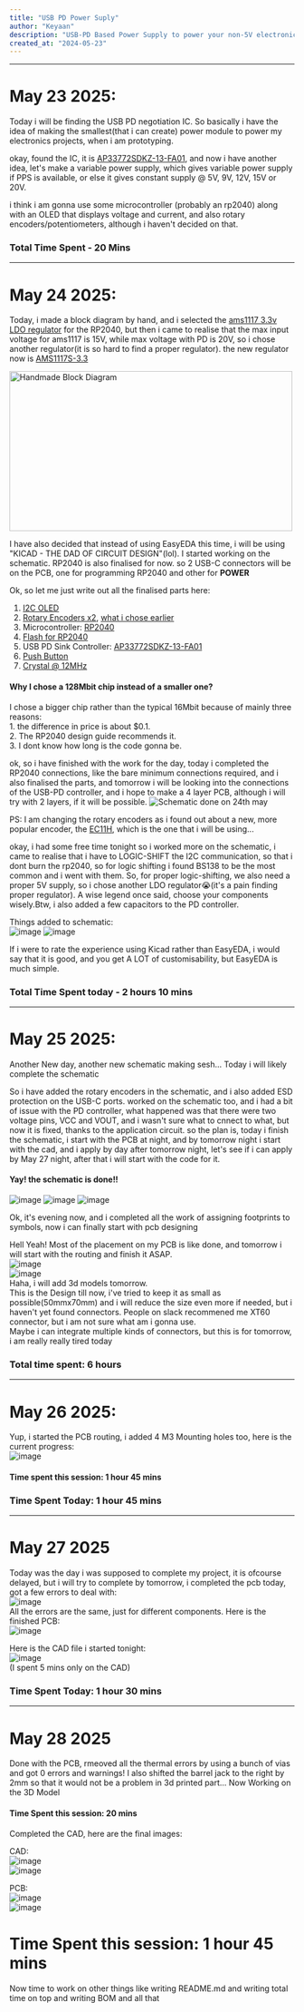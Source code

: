 ```yaml
---
title: "USB PD Power Suply"
author: "Keyaan"
description: "USB-PD Based Power Supply to power your non-5V electronics"
created_at: "2024-05-23"
---
```

--------------
# May 23 2025:
Today i will be finding the USB PD negotiation IC. So basically i have the idea of making the smallest(that i can create) power module to power my electronics projects,
when i am prototyping.

okay, found the IC, it is [AP33772SDKZ-13-FA01](https://www.mouser.in/ProductDetail/Diodes-Incorporated/AP33772SDKZ-13-FA01?qs=2wMNvWM5ZX4CLYQ4%252BLyimw%3D%3D), and now i have another idea, let's make a variable power supply, which gives variable power supply if PPS is available, or else it gives constant supply @ 5V, 9V, 12V, 15V or 20V.

i think i am gonna use some microcontroller (probably an rp2040) along with an OLED that displays voltage and current, and also rotary encoders/potentiometers, although i haven't decided on that.

### Total Time Spent - 20 Mins

--------------
# May 24 2025:
Today, i made a block diagram by hand, and i selected the [ams1117 3.3v LDO regulator](https://lcsc.com/product-detail/Linear-Voltage-Regulators-LDO_Advanced-Monolithic-Systems-AMS1117-3-3_C6186.html) for the RP2040, but then i came to realise that the max input voltage for ams1117 is 15V, while max voltage with PD is 20V, so i chose another regulator(it is so hard to find a proper regulator). the new regulator now is [AMS1117S-3.3](https://lcsc.com/product-detail/Voltage-Regulators-Linear-Low-Drop-Out-LDO-Regulators_JSMSEMI-AMS1117S-3-3_C917152.html)

<img src="https://github.com/user-attachments/assets/e52aae66-0bd2-412d-a26d-ffc273337d7d" alt="Handmade Block Diagram" width="500" height="282">

I have also decided that instead of using EasyEDA this time, i will be using "KICAD - THE DAD OF CIRCUIT DESIGN"(lol). I started working on the schematic. RP2040 is also finalised for now. so 2 USB-C connectors will be on the PCB, one for programming RP2040 and other for **POWER**

Ok, so let me just write out all the finalised parts here:
1. [I2C OLED](https://robu.in/product/4pin-oled-display-module-blue-color/)
2. [Rotary Encoders x2](https://robu.in/product/hongyan-ec11h-7ce15p1zy15f7-rotary-encoder-with-push-button-switch-vertical-plug-in/), [what i chose earlier](https://robu.in/product/4pin-oled-display-module-blue-color/)
3. Microcontroller: [RP2040](https://www.lcsc.com/product-detail/Microcontrollers-MCU-MPU-SOC_Raspberry-Pi-RP2040_C2040.html)
4. [Flash for RP2040](https://lcsc.com/product-detail/NOR-FLASH_Winbond-Elec-W25Q128JVSIQ_C97521.html)
5. USB PD Sink Controller: [AP33772SDKZ-13-FA01](https://www.mouser.in/ProductDetail/Diodes-Incorporated/AP33772SDKZ-13-FA01?qs=2wMNvWM5ZX4CLYQ4%252BLyimw%3D%3D)
6. [Push Button](https://lcsc.com/product-detail/Tactile-Switches_C-K-PTS810SJK250SMTRLFS_C221896.html)
7. [Crystal @ 12MHz](https://www.lcsc.com/product-detail/Crystals_Abracon-LLC-ABM8-272-T3_C20625731.html?s_z=n_ABM8-272-T3)

#### Why I chose a 128Mbit chip instead of a smaller one?
I chose a bigger chip rather than the typical 16Mbit because of mainly three reasons:  
    1. the difference in price is about $0.1.  
    2. The RP2040 design guide recommends it.  
    3. I dont know how long is the code gonna be.  

ok, so i have finished with the work for the day, today i completed the RP2040 connections, like the bare minimum connections required, and i also finalised the parts, and tomorrow i will be looking into the connections of the USB-PD controller, and i hope to make a 4 layer PCB, although i will try with 2 layers, if it will be possible.
![Schematic done on 24th may](https://github.com/user-attachments/assets/033630af-b5f1-48d7-bd09-a7f47c8bbd45)

PS: I am changing the rotary encoders as i found out about a new, more popular encoder, the [EC11H](https://robu.in/product/hongyan-ec11h-7ce15p1zy15f7-rotary-encoder-with-push-button-switch-vertical-plug-in/), which is the one that i will be using...  

okay, i had some free time tonight so i worked more on the schematic, i came to realise that i have to LOGIC-SHIFT the I2C communication, so that i dont burn the rp2040, so for logic shifting i found BS138 to be the most common and i went with them. So, for proper logic-shifting, we also need a proper 5V supply, so i chose another LDO regulator😭(it's a pain finding proper regulator). A wise legend once said, choose your components wisely.Btw, i also added a few capacitors to the PD controller.

Things added to schematic:  
![image](https://github.com/user-attachments/assets/a2c67a91-b5f2-40c4-9b77-74e53549e0ee)
![image](https://github.com/user-attachments/assets/7894817c-4af5-4eb1-8c2e-939a754048d4)

If i were to rate the experience using Kicad rather than EasyEDA, i would say that it is good, and you get A LOT of customisability, but EasyEDA is much simple.

### Total Time Spent today - 2 hours 10 mins
--------------
# May 25 2025:
Another New day, another new schematic making sesh...
Today i will likely complete the schematic

So i have added the rotary encoders in the schematic, and i also added ESD protection on the USB-C ports. worked on the schematic too, and i had a bit of issue with the PD controller, what happened was that there were two voltage pins, VCC and VOUT, and i wasn't sure what to cnnect to what, but now it is fixed, thanks to the application circuit. so the plan is, today i finish the schematic, i start with the PCB at night, and by tomorrow night i start with the cad, and i apply by day after tomorrow night, let's  see if i can apply by May 27 night, after that i will start with the code for it.  
#### Yay! the schematic is done!!  

![image](https://github.com/user-attachments/assets/13cf5eb4-abae-4cdd-bb6a-31a3ac82cb6d)
![image](https://github.com/user-attachments/assets/814ef4ec-9d0c-4317-b3b0-6e8084588675)
![image](https://github.com/user-attachments/assets/5fff4948-45a7-4b58-8890-0cd2044d3c3b)


Ok, it's evening now, and i completed all the work of assigning footprints to symbols, now i can finally start with pcb designing


Hell Yeah! Most of the placement on my PCB is like done, and tomorrow i will start with the routing and finish it ASAP.  
![image](https://github.com/user-attachments/assets/5167ee3c-844b-4157-a108-3768e571add0)  
![image](https://github.com/user-attachments/assets/bec21b0c-56a5-4cc1-a2e0-06aefbbd0601)  
Haha, i will add 3d models tomorrow.  
This is the Design till now, i've tried to keep it as small as possible(50mmx70mm) and i will reduce the size even more if needed, but i haven't yet found connectors. People on slack recommened me XT60 connector, but i am not sure what am i gonna use.  
Maybe i can integrate multiple kinds of connectors, but this is for tomorrow, i am really really tired today


### Total time spent: 6 hours
--------------
# May 26 2025:
Yup, i started the PCB routing, i added 4 M3 Mounting holes too, here is the current progress:  
![image](https://github.com/user-attachments/assets/ab1a7e60-d05f-438c-840f-0d3713f971ca)

#### Time spent this session: 1 hour 45 mins
### Time Spent Today: 1 hour 45 mins
--------------
# May 27 2025
Today was the day i was supposed to complete my project, it is ofcourse delayed, but i will try to complete by tomorrow, i completed the pcb today, got a few errors to deal with:  
![image](https://github.com/user-attachments/assets/ad562d0d-9157-43db-87c6-80385e1f40e0)  
All the errors are the same, just for different components.
Here is the finished PCB:  
![image](https://github.com/user-attachments/assets/8b8628a2-fccd-4477-9366-7fd374929320)

Here is the CAD file i started tonight:  
![image](https://github.com/user-attachments/assets/0a1edd0a-66b0-4d39-9e10-f3af15691466)  
(I spent 5 mins only on the CAD)  


### Time Spent Today: 1 hour 30 mins
--------------
# May 28 2025
Done with the PCB, rmeoved all the thermal errors by using a bunch of vias and got 0 errors and warnings! I also shifted the barrel jack to the right by 2mm so that it would not be a problem in 3d printed part... Now Working on the 3D Model
#### Time Spent this session: 20 mins
 Completed the CAD, here are the final images:  
   
 CAD:  
 ![image](https://github.com/user-attachments/assets/babcb920-5bb2-4972-af39-2042b7cf4a04)    
 ![image](https://github.com/user-attachments/assets/7cf7985a-c85c-4552-ae46-b0d065034048)

  
PCB:  
![image](https://github.com/user-attachments/assets/b1b06363-f7c4-4f2f-ad24-0d1307ba7d3d)  
![image](https://github.com/user-attachments/assets/72b781c0-492a-476f-b777-d17956618048)  

# Time Spent this session: 1 hour 45 mins

Now time to work on other things like writing README.md and writing total time on top and writing BOM and all that


